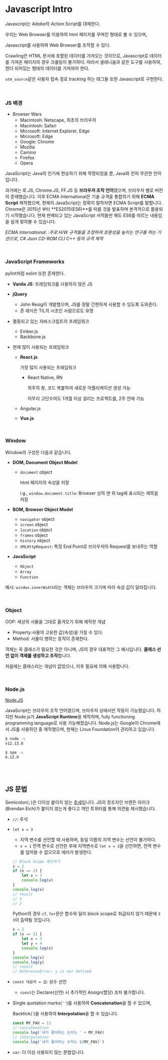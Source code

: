 # Javascript Intro

Javascript는 Adobe의 Action Script를 대체한다.

우리는 Web Browser를 이용하여 html 페이지를 꾸며진 형태로 볼 수 있으며,

Javascript를 사용하여 Web Browser를 조작할 수 있다.

Crawling은 HTML 문서에 포함된 데이터를 가져오는 것이므로, Javascript로 데이터를 가져온 페이지의 경우 크롤링이 불가하다. 따라서 셀레니움과 같은 도구를 사용하여, 렌더 되어있는 형태의 데이터를 가져와야 한다.

`utm_source`같은 사용자 접속 경로 tracking 하는 태그들 또한 Javascript로 구현한다.

<br>

### JS 배경

- Browser Wars
  - Macintosh: Netscape, 최초의 브라우저
  - Macintosh: Safari
  - Microsoft: Internet Explorer, Edge
  - Microsoft: Edge
  - Google: Chrome
  - Mozilla
  - Camino
  - Firefox
  - Opera

JavaScript는 Java의 인기에 편승하기 위해 작명되었을 뿐, Java와 전혀 무관한 언어입니다.

과거에는 IE.JS, Chrome.JS, FF.JS 등 **브라우저 조작 언어**였으며, 브라우저 별로 버전이 존재했습니다. 이후 ECMA International은 기술 규격을 통합하기 위해 **ECMA Script** 제작했으며, 현재의 JavaScript는 정확히 말하자면 ECMA Script를 말합니다. Chrome은 2015년 부터 **ES2015(ES6)**를 따를 것을 발표하며 본격적으로 활용되기 시작했습니다. 현재 판매되고 있는 JavaScript 서적들만 해도 ES6를 따르는 내용임을 쉽게 찾아볼 수 있습니다.

*ECMA International:*
:*주로 H/W 규격들을 조정하여 호환성을 높이는 연구를 하는 기관으로, C# Json CD-ROM CLI C++ 등의 규격 제작*

<br>

### JavaScript Frameworks

pylint처럼 eslint 또한 존재한다.

- **Vanila JS**: 프레임워크를 사용하지 않은 JS

- **jQuery**

  - John Resig이 개발했으며, JS를 정말 간편하게 사용할 수 있도록 도와준다.
  - 존 레식은 TIL의 시초인 사람으로도 유명

- 멸종되고 있는 자바스크립트의 프레임워크

  - Ember.js
  - Backbone.js

- 현재 많이 사용되는 프레임워크

  - **React.js**

    가장 많이 사용되는 프레임워크

    - React Native, RN

      외주의 왕, 코드 복붙하여 새로운 어플리케이션 생성 가능

      아무리 고단수여도 1개월 이상 걸리는 프로젝트를, 2주 안에 가능

  - Angular.js

  - **Vue.js**

<br>

### Window

Window의 구성은 다음과 같습니다.

- **DOM, Document Object Model**

  - `document` object

    html 페이지의 속성을 저장

    i.g., `window.document.title`: Browser 상의 맨 위 tag에 표시되는 제목을 저장

- **BOM, Browser Object Model**

  - `navigator` object
  - `screen` object
  - `location` object
  - `frames` object
  - `history` object
  - `XMLHttpRequest`: 특정 End Point로 브라우저의 Request를 보내주는 역할

- **JavaScript**

  - `Object`
  - `Array`
  - `Function`

예시: `windws.innerWidth`라는 객체는 브라우저 크기에 따라 속성 값이 달라집니다.

<br>

### Object

OOP: 세상의 사물을 그대로 옮겨오기 위해 제작한 개념

- Property:사물의 고유한 값(속성)을 가질 수 있다.
- Method: 사물이 행하는 동작이 존재한다.

객체는 꼭 클래스가 필요한 것은 아니며, JS의 경우 대표적인 그 예시입니다. **클래스 선언 없이 객체를 생성하고 조작**합니다.

처음에는 클래스라는 개념이 없었으나, 이후 필요에 의해 사용합니다.

<br>

### Node.js

[Node.JS](https://nodejs.org/ko/)

JavaScript는 브라우저 조작 언어였으며, 브라우저 상에서만 작동이 가능했습니다. 하지만 Node.js가 **JavaScript Runtime**을 제작하며, fully functioning programming language로 사용 가능해졌습니다. Node.js는 Google이 Chrome에서 JS를 사용하던 중 제작했으며, 현재는 Linux Foundation이 관리하고 있습니다.

```bash
$ node -v
v12.13.0

$ npm -v
6.12.0
```

<br>

<br>

## JS 문법

Semicolon(`;`)은 더이상 붙이지 않는 [추세](https://twitter.com/BrendanEich/status/951554266535141377)입니다. JS의 창조자인 브랜든 아이크(Brendan Eich)가 붙이지 않는게 좋다고 개인 트위터를 통해 의견을 제시했습니다.

- `//`: 주석

- `let x = 3`

  - 지역 변수를 선언할 때 사용하며, 동일 이름의 지역 변수는 선언이 불가하다.
  - `x = 1` 전역 변수로 선언한 후에 지역변수로 `let x = 3`을 선언하면, 전역 변수를 덮어쓸 수 없으므로 에러가 발생한다.

  ```javascript
  // Block Scope 확인하기
  x = 2
  if (x == 2) {
      let x = 3
      console.log(x)
  }
  console.log(x)
  // result
  // 3
  // 2
  ```

  Python의 경우 `if`, `for`문은 함수와 달리 block scope로 취급되지 않기 때문에 `3 3`이 출력될 것입니다.

  ```javascript
  x = 2
  if (x == 2) {
      let x = 3
      let y = 4
      console.log(x)
  }
  console.log(x)
  console.log(y)
  // result
  // ReferenceError: y is not defined
  ```

- `const 대문자 = 값`: 상수 선언

  - `const`는 Declare(선언) 시 추가적인 Assign(할당) 조차 불가합니다.

- Single quotation marks(`''`)를 사용하여 **Concatenation**을 할 수 있으며,

  Backtick(`)을 사용하여 **Interpolation**을 할 수 있습니다.

  ```javascript
  const MY_FAV = 13
  // concatenation
  console.log('내가 좋아하는 숫자는 ' + MY_FAV)
  // interpolation
  console.log(`내가 좋아하는 숫자는 ${MY_FAV}`)
  ```

- `var`: 더 이상 사용되지 않는 문법입니다.